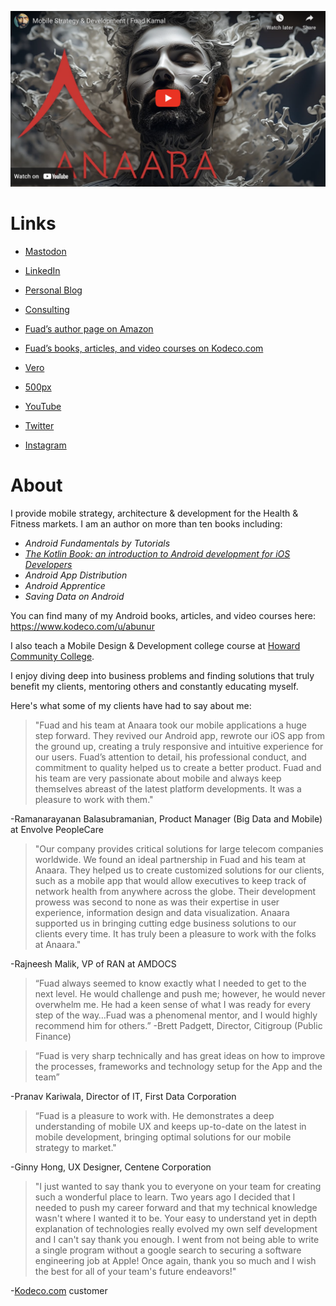 [![About Fuad width=100%](images/abunur_youtube.png)](https://youtu.be/cs-VPwoo3yY?si=cmxWPj3A7K4DkE49)

# Links

- [Mastodon](https://androiddev.social/@flexronin)

- [LinkedIn](https://www.linkedin.com/in/anaara/)
- [Personal Blog](https://fuadkamal.org/)
- [Consulting](https://anaara.com/)
- [Fuad’s author page on Amazon](https://www.amazon.com/author/fuad)
- [Fuad’s books, articles, and video courses on Kodeco.com](https://www.kodeco.com/u/abunur)
- [Vero](https://vero.co/flexronin)
- [500px](https://500px.com/p/fuad2?view=photos)
- [YouTube](https://www.youtube.com/@FuadKamal)
- [Twitter](https://twitter.com/flexRonin)
- [Instagram](https://www.instagram.com/flexronin/)

# About

I provide mobile strategy, architecture & development for the Health & Fitness markets. I am an author on more than ten books including:



- *Android Fundamentals by Tutorials*
- [*The Kotlin Book: an introduction to Android development for iOS Developers*](https://thekotlinbook.com) 
- *Android App Distribution*
- *Android Apprentice*
- *Saving Data on Android*



You can find many of my Android books, articles, and video courses here: https://www.kodeco.com/u/abunur



I also teach a Mobile Design & Development college course at [Howard Community College](https://www.howardcc.edu). 



I enjoy diving deep into business problems and finding solutions that truly benefit my clients, mentoring others and constantly educating myself.



Here's what some of my clients have had to say about me:



> "Fuad and his team at Anaara took our mobile applications a huge step forward. They revived our Android app, rewrote our iOS app from the ground up, creating a truly responsive and intuitive experience for our users. Fuad’s attention to detail, his professional conduct, and commitment to quality helped us to create a better product. Fuad and his team are very passionate about mobile and always keep themselves abreast of the latest platform developments. It was a pleasure to work with them."



-Ramanarayanan Balasubramanian, Product Manager (Big Data and Mobile) at Envolve PeopleCare



> "Our company provides critical solutions for large telecom companies worldwide. We found an ideal partnership in Fuad and his team at Anaara. They helped us to create customized solutions for our clients, such as a mobile app that would allow executives to keep track of network health from anywhere across the globe. Their development prowess was second to none as was their expertise in user experience, information design and data visualization. Anaara supported us in bringing cutting edge business solutions to our clients every time. It has truly been a pleasure to work with the folks at Anaara."



-Rajneesh Malik, VP of RAN at AMDOCS





> “Fuad always seemed to know exactly what I needed to get to the next level. He would challenge and push me; however, he would never overwhelm me. He had a keen sense of what I was ready for every step of the way…Fuad was a phenomenal mentor, and I would highly recommend him for others.” -Brett Padgett, Director, Citigroup (Public Finance)



> “Fuad is very sharp technically and has great ideas on how to improve the processes, frameworks and technology setup for the App and the team” 

-Pranav Kariwala, Director of IT, First Data Corporation



> “Fuad is a pleasure to work with. He demonstrates a deep understanding of mobile UX and keeps up-to-date on the latest in mobile development, bringing optimal solutions for our mobile strategy to market."

-Ginny Hong, UX Designer, Centene Corporation



> "I just wanted to say thank you to everyone on your team for creating such a wonderful place to learn. Two years ago I decided that I needed to push my career forward and that my technical knowledge wasn't where I wanted it to be. Your easy to understand yet in depth explanation of technologies really evolved my own self development and I can't say thank you enough. I went from not being able to write a single program without a google search to securing a software engineering job at Apple! Once again, thank you so much and I wish the best for all of your team's future endeavors!"

-[Kodeco.com](https://www.kodeco.com) customer
